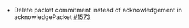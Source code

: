 *   Delete packet commitment instead of acknowledgement in acknowledgePacket
    [#1573](https://github.com/informalsystems/ibc-rs/issues/1573)
